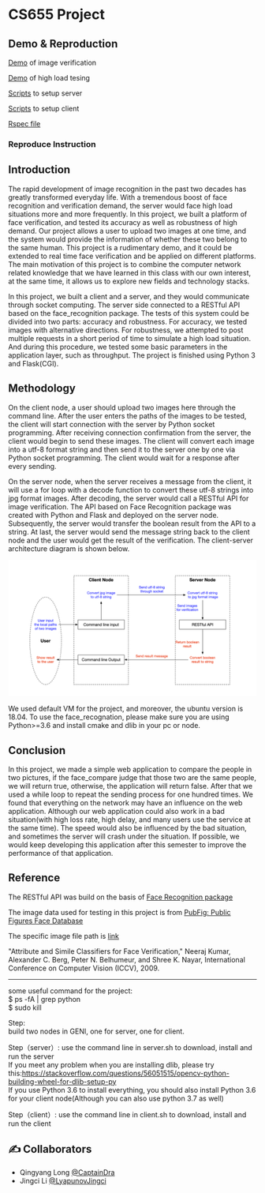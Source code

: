 # CS655 Project #

## Demo & Reproduction ##

[Demo](https://github.com/LyapunovJingci/CS655_Project/blob/main/demo/Client_input_demo.mp4) of image verification

[Demo](https://github.com/LyapunovJingci/CS655_Project/blob/main/demo/Two_client_demo.mp4) of high load tesing

[Scripts](https://github.com/LyapunovJingci/CS655_Project/blob/main/server.sh) to setup server    

[Scripts](https://github.com/LyapunovJingci/CS655_Project/blob/main/client.sh) to setup client    

[Rspec file](https://github.com/LyapunovJingci/CS655_Project/blob/main/repec.xml)

### Reproduce Instruction ###


## Introduction ##
The rapid development of image recognition in the past two decades has greatly transformed everyday life. With a tremendous boost of face recognition and verification demand, the server would face high load situations more and more frequently. In this project, we built a platform of face verification, and tested its accuracy as well as robustness of high demand. Our project allows a user to upload two images at one time, and the system would provide the information of whether these two belong to the same human. This project is a rudimentary demo, and it could be extended to real time face verification and be applied on different platforms. The main motivation of this project is to combine the computer network related knowledge that we have learned in this class with our own interest, at the same time, it allows us to explore new fields and technology stacks. 


In this project, we built a client and a server, and they would communicate through socket computing. The server side connected to a RESTful API based on the face_recognition package. The tests of this system could be divided into two parts: accuracy and robustness. For accuracy, we tested images with alternative directions. For robustness, we attempted to post multiple requests in a short period of time to simulate a high load situation. And during this procedure, we tested some basic parameters in the application layer, such as throughput. The project is finished using Python 3 and Flask(CGI).


## Methodology ##
On the client node, a user should upload two images here through the command line. After the user enters the paths of the images to be tested, the client will start connection with the server by Python socket programming. After receiving connection confirmation from the server, the client would begin to send these images. The client will convert each image into a utf-8 format string and then send it to the server one by one via Python socket programming. The client would wait for a response after every sending.

On the server node, when the server receives a message from the client, it will use a for loop with a decode function to convert these utf-8 strings into jpg format images. After decoding, the server would call a RESTful API for image verification. The API based on Face Recognition package was created with Python and Flask and deployed on the server node. Subsequently, the server would transfer the boolean result from the API to a string. At last, the server would send the message string back to the client node and the user would get the result of the verification. The client-server architecture diagram is shown below.

<img src="image/architecture.png">

We used default VM for the project, and moreover, the ubuntu version is 18.04. To use the face_recognation, please make sure you are using Python>=3.6 and install cmake and dlib in your pc or node.

## Conclusion ##

In this project, we made a simple web application to compare the people in two pictures, if the face_compare judge that those two are the same people,  we will return true, otherwise, the application will return false. After that we used a while loop to repeat the sending process for one hundred times. We found that everything on the network may have an influence on the web application. Although our web application could also work in a bad situation(with high loss rate, high delay, and many users use the service at the same time). The speed would also be influenced by the bad situation, and sometimes the server will crash under the situation.  If possible, we would keep developing this application after this semester to improve the performance of that application.



## Reference ##

The RESTful API was build on the basis of [Face Recognition package](https://github.com/ageitgey/face_recognition)


The image data used for testing in this project is from [PubFig: Public Figures Face Database](https://www.cs.columbia.edu/CAVE/databases/pubfig/)

The specific image file path is [link](https://www.cs.columbia.edu/CAVE/databases/pubfig/download/dev_urls.txt)

"Attribute and Simile Classifiers for Face Verification," Neeraj Kumar, Alexander C. Berg, Peter N. Belhumeur, and Shree K. Nayar, International Conference on Computer Vision (ICCV), 2009.


---

some useful command for the project:    
$ ps -fA | grep python    
$ sudo kill    

Step:    
build two nodes in GENI, one for server, one for client.    

Step（server）:
use the command line in server.sh to download, install and run the server    
If you meet any problem when you are installing dlib, please try this:https://stackoverflow.com/questions/56051515/opencv-python-building-wheel-for-dlib-setup-py     
If you use Python 3.6 to install everything, you should also install Python 3.6 for your client node(Although you can also use python 3.7 as well)    

Step（client）:
use the command line in client.sh to download, install and run the client    




## ✍️ Collaborators ##
- Qingyang Long [@CaptainDra](https://github.com/CaptainDra)
- Jingci Li [@LyapunovJingci](https://github.com/LyapunovJingci)
